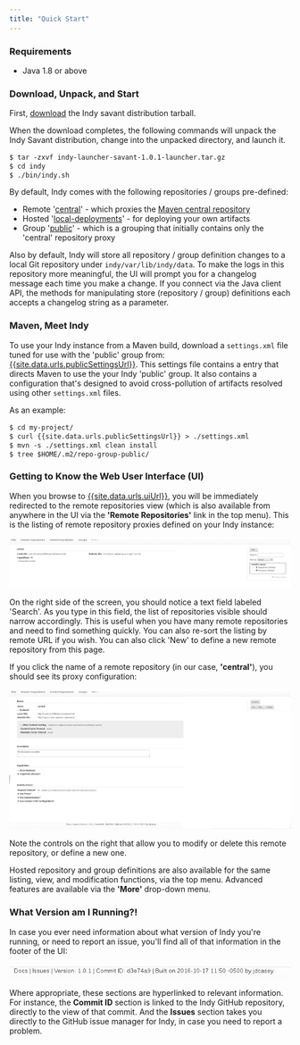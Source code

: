 ```yaml
---
title: "Quick Start"
---
```


### Requirements

* Java 1.8 or above


### Download, Unpack, and Start

First, [download]({{site.data.urls.savantUrl}}) the Indy savant distribution tarball.

When the download completes, the following commands will unpack the Indy Savant distribution, change into the unpacked directory, and launch it.

    $ tar -zxvf indy-launcher-savant-1.0.1-launcher.tar.gz
    $ cd indy
    $ ./bin/indy.sh

By default, Indy comes with the following repositories / groups pre-defined:

* Remote '[central]({{site.data.urls.centralProxyUrl}})' - which proxies the [Maven central repository]({{site.data.urls.centralUrl}})
* Hosted '[local-deployments]({{site.data.urls.localDeployUrl}})' - for deploying your own artifacts
* Group '[public]({{site.data.urls.publicUrl}})' - which is a grouping that initially contains only the 'central' repository proxy

Also by default, Indy will store all repository / group definition changes to a local Git repository under `indy/var/lib/indy/data`. To make the logs in this repository more meaningful, the UI will prompt you for a changelog message each time you make a change. If you connect via the Java client API, the methods for manipulating store (repository / group) definitions each accepts a changelog string as a parameter.

### Maven, Meet Indy

To use your Indy instance from a Maven build, download a `settings.xml` file tuned for use with the 'public' group from: [{{site.data.urls.publicSettingsUrl}}]({{site.data.urls.publicSettingsUrl}}). This settings file contains a <mirror> entry that directs Maven to use the your Indy 'public' group. It also contains a <localRepository> configuration that's designed to avoid cross-pollution of artifacts resolved using other `settings.xml` files.

As an example:

    $ cd my-project/
    $ curl {{site.data.urls.publicSettingsUrl}} > ./settings.xml
    $ mvn -s ./settings.xml clean install
    $ tree $HOME/.m2/repo-group-public/


### Getting to Know the Web User Interface (UI)

When you browse to [{{site.data.urls.uiUrl}}]({{site.data.urls.uiUrl}}), you will be immediately redirected to the remote repositories view (which is also available from anywhere in the UI via the **'Remote Repositories'** link in the top menu). This is the listing of remote repository proxies defined on your Indy instance:

[![Indy Remotes UI](grabs/qs-remotes.png)](grabs/qs-remotes.png)

On the right side of the screen, you should notice a text field labeled 'Search'. As you type in this field, the list of repositories visible should narrow accordingly. This is useful when you have many remote repositories and need to find something quickly. You can also re-sort the listing by remote URL if you wish. You can also click 'New' to define a new remote repository from this page.

If you click the name of a remote repository (in our case, **'central'**), you should see its proxy configuration:

[![Indy Central Remote UI](grabs/qs-remote-central.png)](grabs/qs-remote-central.png)

Note the controls on the right that allow you to modify or delete this remote repository, or define a new one.

Hosted repository and group definitions are also available for the same listing, view, and modification functions, via the top menu. Advanced features are available via the **'More'** drop-down menu.

### What Version am I Running?!

In case you ever need information about what version of Indy you're running, or need to report an issue, you'll find all of that information in the footer of the UI:

[![Indy Version Info](grabs/qs-version-info.png)](grabs/qs-version-info.png)

Where appropriate, these sections are hyperlinked to relevant information. For instance, the **Commit ID** section is linked to the Indy GitHub repository, directly to the view of that commit. And the **Issues** section takes you directly to the GitHub issue manager for Indy, in case you need to report a problem.
